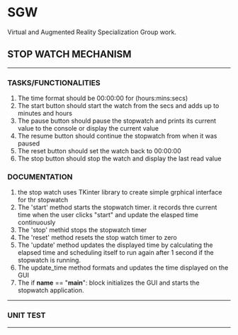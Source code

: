 # SGW
Virtual and Augmented Reality Specialization Group work. 


## STOP WATCH MECHANISM

----
### TASKS/FUNCTIONALITIES

1. The time format should be 00:00:00 for (hours:mins:secs)
2. The start button should start the watch from the secs and adds up to minutes and hours
3. The pause button should pause the stopwatch and prints its current value to the console or display the current value
4. The resume button should continue the stopwatch from when it was paused
5. The reset button should set the watch back to 00:00:00
6. The stop button should stop the watch and display the last read value

### DOCUMENTATION
1. the stop watch uses TKinter library to create simple grphical interface for thr stopwatch
2. The 'start' method starts the stopwatch timer. it records thre current time when the user clicks "start" and update the elasped time continuously
3. The 'stop' methid stops the stopwatch timer
4. The 'reset' method resets the stop watch timer to zero
3. The 'update' method updates the displayed time by calculating the elapsed time and scheduling itself to run again after 1 second if the stopwatch is running.
4. The update_time method formats and updates the time displayed on the GUI
5. The if __name__ == "__main__": block initializes the GUI and starts the stopwatch application.
---


### UNIT TEST
---

